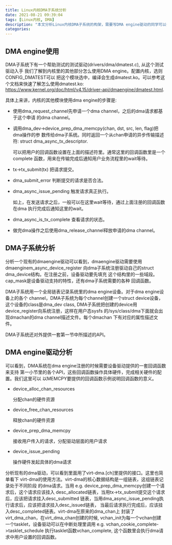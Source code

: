 ```yaml
---
title: Linux内核DMA子系统分析
date: 2021-08-21 09:39:04
tags: [Linux内核, DMA]
description: "本文分析Linux内核DMA子系统的构架，需要写DMA engine驱动的同学可以作为参考。"
categories:
---
```


DMA engine使用
--------------

 DMA子系统下有一个帮助测试的测试驱动(drivers/dma/dmatest.c), 从这个测试驱动入手
 我们了解到内核里的其他部分怎么使用DMA engine。配置内核，选则CONFIG_DMATEST可以
 把这个模块选中，编译会生成dmatest.ko。可以参考这个文档来快速了解怎么使用dmatest.ko:
 https://www.kernel.org/doc/html/v4.15/driver-api/dmaengine/dmatest.html.

 具体上来讲，内核的其他模块使用dma engine的步骤是:

  - 使用dma_request_channel先申请一个dma channel，之后的dma请求都基于这个申请
    的dma channel。

  - 调用dma_dev->device_prep_dma_memcpy(chan, dst, src, len, flag)把dma操作的参
    数传给dma子系统。同时返回一个从chan申请的异步传输描述符: struct dma_async_tx_descriptor.

    可以把用户的回调函数设置在上面的描述符里。通常这里的回调函数里是一个complete
    函数，用来在传输完成后通知用户业务流程里的wait等待。

  - tx->tx_submit(tx) 把请求提交。

  - dma_submit_error 判断提交的请求是否合法。

  - dma_async_issue_pending 触发请求真正执行。

    如上，在发送请求之后，一般可以在这里wait等待，通过上面注册的回调函数在dma
    执行完成后通知这里的wait。

  - dma_async_is_tx_complete 查看请求的状态。

  - 做完dma操作之后使用dma_release_channel释放申请的dma channel。

DMA子系统分析
-------------

 分析一个现有的dmaengine驱动可以看到，dmaengine驱动需要使用dmaenginem_async_device_register
 向dma子系统注册驱动自己的struct dma_device结构。在注册之前，设备驱动要先填充
 这个结构里的一些域段。cap_mask是设备驱动支持的特性，还有dma子系统需要的各种
 回调函数。

 DMA子系统用一个全局链表记录系统里的dma engine设备。对于dma engine设备上的各个
 channel，DMA子系统为每个channel创建一个struct device设备，这个设备的class是dma_dev
 class, DMA子系统把创建的device用device_register向系统注册，这样在用户态sysfs
 的/sys/class/dma下面就会出现dma<xx>chan<xx>的dma channel描述文件。每个dma<xx>chan<xx>
 下有对应的属性描述文件。

 DMA子系统还对外提供一套第一节中所描述的API。

DMA engine驱动分析
-------------------

 可以看到，DMA系统在dma engine注册的时候需要设备驱动提供的一套回调函数来支持
 第一小节里的各个API，这些回调函数操作具体硬件，完成相关硬件的配置。我们这里可以
 以MEMCPY要提供的回调函数示例说明回调函数的意义。

  - device_alloc_chan_resources

    分配chan的硬件资源

  - device_free_chan_resources

    释放chan的硬件资源

  - device_prep_dma_memcpy

    接收用户传入的请求，分配驱动层面的用户请求

  - device_issue_pending

    操作硬件发起具体的dma请求

 分析现有的dma驱动，可以看到里面用了virt-dma.[ch]里提供的接口。这里也简单看下
 virt-dma的使用方法。virt-dma的核心数据结构是一组链表，这组链表记录处于不同阶段
 的dma请求。当用 e.g. device_prep_dma_memcpy创建一个请求后，这个请求应该挂入
 desc_allocated链表，当用tx->tx_submit提交这个请求后，应该把请求挂入desc_submitted
 链表，当用dma_async_issue_pending执行请求后，应该把请求挂入desc_issued链表，
 当最后请求执行完成后，应该挂入desc_completed链表。virt-dma在原来的dma_chan上
 封装了virt_dma_chan，在virt_dma_chan创建的时候, vchan_init为每一个vchan创建
 一个tasklet，设备驱动可以在中断处理里调用 e.g. vchan_cookie_complete->tasklet_schedule
 执行tasklet函数vchan_complete, 这个函数里会执行dma请求中用户设置的回调函数。
